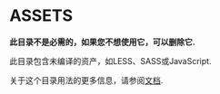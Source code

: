 # ASSETS

**此目录不是必需的，如果您不想使用它，可以删除它.**

此目录包含未编译的资产，如LESS、SASS或JavaScript.

关于这个目录用法的更多信息，请参阅[文档](https://nuxtjs.org/guide/assets#webpacked).
